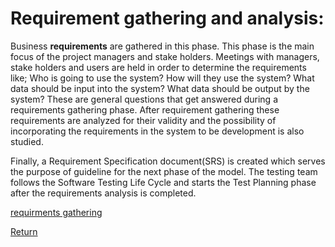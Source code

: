 # Requirement gathering and analysis: 

Business <strong>requirements</strong> are gathered in this phase. This phase is the main focus of the project managers and stake holders. Meetings with managers, stake holders and users are held in order to determine the requirements like; Who is going to use the system? How will they use the system? What data should be input into the system? What data should be output by the system? These are general questions that get answered during a requirements gathering phase. After requirement gathering these requirements are analyzed for their validity and the possibility of incorporating the requirements in the system to be development is also studied.

Finally, a Requirement Specification document(SRS) is created which serves the purpose of guideline for the next phase of the model. The testing team follows the Software Testing Life Cycle and starts the Test Planning phase after the requirements analysis is completed.

[requirments gathering](03RequirementsGathering.md)

[Return](README.md)
